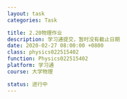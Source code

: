```yaml
---
layout: task
categories: Task

title: 2.20物理作业
description: 学习通提交，暂时没有截止日期
date: 2020-02-27 08:00:00 +0800
class: physics022515402
function: Physics022515402
platform: 学习通
course: 大学物理

status: 进行中
---
```




